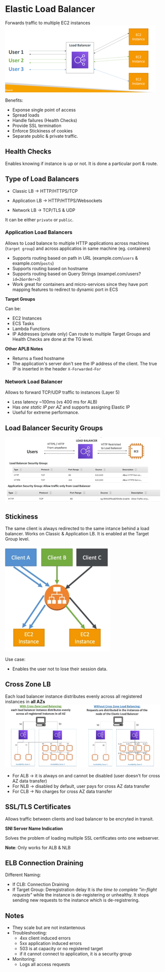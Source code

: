 # Elastic Load Balancer
Forwards traffic to multiple EC2 instances
![elb_main](/images/elb_main.png)

Benefits:
* Exponse single point of access
* Spread loads
* Handle failures (Health Checks)
* Provide SSL termination
* Enforce Stickiness of cookies
* Separate public & private traffic.

## Health Checks
Enables knowing if instance is up or not. It is done a particular port & route.

## Type of Load Balancers
* Classic LB -> HTTP/HTTPS/TCP
* Application LB -> HTTP/HTTPS/Websockets
    
* Network LB -> TCP/TLS & UDP

It can be either `private` or `public`.

### Application Load Balancers
Allows to Load balance to multiple HTTP applications across machines (`target group`) and across applicatios in same machine (eg. containers)

* Supports routing based on path in URL (example.com/`users` & example.com/`posts`)
* Supports routing based on hostname
* Supports routing based on Query Strings (exampel.com/users?`id=2&order=3`)
* Work great for containers and micro-services since they have port mapping features to redirect to dynamic port in ECS

**Target Groups**

Can be:
* EC2 Instances
* ECS Tasks
* Lambda Functions
* IP Addresses (private only)
Can route to multiple Target Groups and Health Checks are done at the TG level.

**Other APLB Notes**
* Returns a fixed hostname
* The application's server don't see the IP address of the client. The true IP is inserted in the header `X-Forwarded-For` 

### Network Load Balancer
Allows to forward TCP/UDP traffic to instances (Layer 5)
* Less latency ~100ms (vs 400 ms for ALB)
* Has *one static IP per AZ* and supports assigning Elastic IP
* Useful for extreme performance.

## Load Balancer Security Groups
![elb_security_group](/images/elb_security_group.png)

## Stickiness
The same client is always redirected to the same intance behind a load balancer. Works on Classic & Application LB. It is enabled at the Target Group level.

![elb_security_group](/images/elb_stickiness.png)

Use case:
* Enables the user not to lose their session data.

## Cross Zone LB
Each load balancer instance distributes evenly across all registered instances in **all AZs**
![elb_cross_zone](/images/elb_cross_zone.png)

* For ALB -> it is always on and cannot be disabled (user doesn't for cross AZ data transfer)
* For NLB -> disabled by default, user pays for cross AZ data transfer
* For CLB -> No charges for cross AZ data transfer

## SSL/TLS Certificates
Allows traffic between clients and load balancer to be encryted in transit.

**SNI Server Name Indication**

Solves the problem of loading multiple SSL certificates onto one webserver.

**Note**: Only works for ALB & NLB

## ELB Connection Draining
Different Naming:
* If CLB: Connection Draining
* If Target Group: Deregistration delay
It is *the time to complete "in-flight requests"* while the instance is de-registering or unhealthy. It stops sending new requests to the instance which is de-registrering.

## Notes
* They scale but are not instantenous
* Troubleshooting:
    * 4xx client induced errors
    * 5xx application induced errors
    * 503 is at capacity or no registered target
    * if it cannot connect to application, it is a security group
* Monitoring:
    * Logs all access requests


